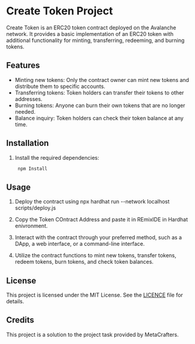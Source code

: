 # Create Token Project

Create Token is an ERC20 token contract deployed on the Avalanche network. It provides a basic implementation of an ERC20 token with additional functionality for minting, transferring, redeeming, and burning tokens.

## Features

- Minting new tokens: Only the contract owner can mint new tokens and distribute them to specific accounts.
- Transferring tokens: Token holders can transfer their tokens to other addresses.
- Burning tokens: Anyone can burn their own tokens that are no longer needed.
- Balance inquiry: Token holders can check their token balance at any time.

## Installation

1. Install the required dependencies:

   ```bash
    npm Install

## Usage

1. Deploy the contract using  npx hardhat run --network localhost scripts/deploy.js

2. Copy the Token COntract Address and paste it in REmixIDE in Hardhat enivronment. 

3. Interact with the contract through your preferred method, such as a DApp, a web interface, or a command-line interface.

4. Utilize the contract functions to mint new tokens, transfer tokens, redeem tokens, burn tokens, and check token balances.

## License

This project is licensed under the MIT License. See the [LICENCE](https://github.com/Kayleexx/Metacrafters-assessments/blob/main/ETH%20%2B%20AVAX%20PROOF/Project/LICENCE) file for details.

## Credits

This project is a solution to the project task provided by MetaCrafters.
